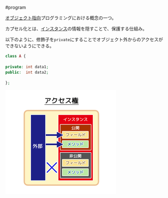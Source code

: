 #program 

[オブジェクト指向](オブジェクト指向.md)プログラミングにおける概念の一つ。

カプセル化とは、[インスタンス](インスタンス.md)の情報を隠すことで、保護する仕組み。

以下のように、修飾子を`private`にすることでオブジェクト外からのアクセスができないようにできる。
```php
class A {

private: int data1;
public:  int data2;

};
```

![](../02_Extra/kapuseruka.png)

